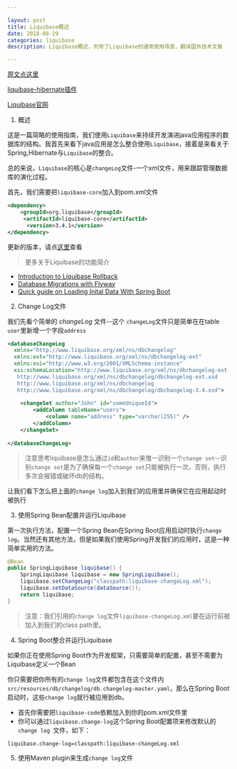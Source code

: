 ```yaml
---

layout: post
title: Liquibase概述
date: 2018-08-29
categories: liquibase 
description: Liquibase概述，列举了Liquibase的通常使用场景，翻译国外技术文章

---
```


[原文点这里](https://www.baeldung.com/liquibase-refactor-schema-of-java-app)

[liquibase-hibernate插件](https://github.com/liquibase/liquibase-hibernate/wiki)

[Liquibase官网](http://www.liquibase.org/)

1. 概述

这是一篇简略的使用指南，我们使用`Liquibase`来持续开发演进java应用程序的数据库的结构。我首先来看下java应用是怎么整合使用`Liquibase`，接着是来看关于Spring,Hibernate与`Liquibase`的整合。

总的来说，`Liquibase`的核心是`changeLog`文件-一个xml文件，用来跟踪管理数据库的演化过程。

首先，我们需要把`liquibase-core`加入到pom.xml文件
```xml
<dependency>
    <groupId>org.liquibase</groupId>
     <artifactId>liquibase-core</artifactId>
      <version>3.4.1</version>
</dependency>
```

更新的版本，请点[这里](http://mvnrepository.com/artifact/org.liquibase/liquibase-core)查看

> 更多关于Liquibase的功能简介
  * [Introduction to Liquibase Rollback](https://www.baeldung.com/liquibase-rollback)
  * [Database Migrations with Flyway](https://www.baeldung.com/database-migrations-with-flyway)
  * [Quick guide on Loading Inital Data With Spring Boot](https://www.baeldung.com/spring-boot-data-sql-and-schema-sql)

2. Change Log文件

我们先看个简单的 *changeLog* 文件--这个 `changeLog`文件只是简单在在table `user`里新增一个字段`address`

```xml
<databaseChangeLog 
  xmlns="http://www.liquibase.org/xml/ns/dbchangelog"
  xmlns:ext="http://www.liquibase.org/xml/ns/dbchangelog-ext"
  xmlns:xsi="http://www.w3.org/2001/XMLSchema-instance"
  xsi:schemaLocation="http://www.liquibase.org/xml/ns/dbchangelog-ext
   http://www.liquibase.org/xml/ns/dbchangelog/dbchangelog-ext.xsd 
   http://www.liquibase.org/xml/ns/dbchangelog 
   http://www.liquibase.org/xml/ns/dbchangelog/dbchangelog-3.4.xsd">
     
    <changeSet author="John" id="someUniqueId">
        <addColumn tableName="users">
            <column name="address" type="varchar(255)" />
        </addColumn>
    </changeSet>
     
</databaseChangeLog>

```

> 注意思考liquibase是怎么通过`id`和`author`来惟一识别一个`change set`--识别`change set`是为了确保每一个`change set`只能被执行一次，否则，执行多次会报错或破坏db的结构。

让我们看下怎么把上面的`change log`加入到我们的应用里并确保它在应用起动时被执行

3. 使用Spring Bean配置并运行Liquibase

第一次执行方法，配置一个Spring Bean在Spring Boot应用启动时执行`change log`。当然还有其他方法，但是如果我们使用Spring开发我们的应用时，这是一种简单实用的方法。

```java
@Bean
public SpringLiquibase liquibase() {
    SpringLiquibase liquibase = new SpringLiquibase();
    liquibase.setChangeLog("classpath:liquibase-changeLog.xml");
    liquibase.setDataSource(dataSource());
    return liquibase;
}
```
> 注意：我们引用的`change log`文件`liquibase-changeLog.xml`要在运行前被加入到我们的class path里。

4. Spring Boot整合并运行Liquibase

如果你正在使用Spring Boot作为开发框架，只需要简单的配置，甚至不需要为Liquibase定义一个Bean

你只需要把你所有的`change log`文件都包含在这个文件内`src/resources/db/changelog/db.changelog-master.yaml`，那么在Spring Boot启动时，这些`change log`就行被应用到db。

* 首先你需要把`liquibase-code`依赖加入到你的pom.xml文件里
* 你可以通过`liquibase.change-log`这个Spring Boot配置项来修改默认的`change log `文件，如下：
```properties
liquibase.change-log=classpath:liquibase-changeLog.xml
```

5. 使用Maven plugin来生成`change log`文件



